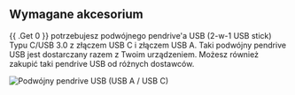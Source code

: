 ## Wymagane akcesorium

{{ .Get 0 }} potrzebujesz podwójnego pendrive'a USB (2-w-1 USB stick) Typu C/USB 3.0 z złączem USB C i złączem USB A. Taki podwójny pendrive USB jest dostarczany razem z Twoim urządzeniem. Możesz również zakupić taki pendrive USB od różnych dostawców.

![Podwójny pendrive USB (USB A / USB C)](/images/firmware/update/usb-dual-stick.svg)
